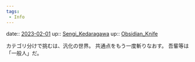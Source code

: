```yaml
---
tags:
 - Info
---
```


date:: [2023-02-01](/Daily_Note/2023-02-01.md)
up:: [Sengi_Kedaragawa](Bar/Novel/Nacaria/Sengi_Kedaragawa.md)
up:: [Obsidian_Knife](Bar/Novel/Nacaria/Obsidian_Knife.md)

カテゴリ分けで挑むは、汎化の世界。
共通点をもう一度斬りなおす。
吾輩等は「一般人」だ。
